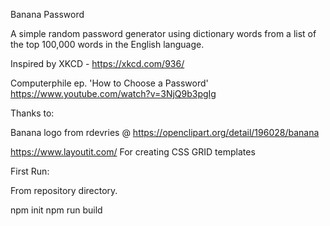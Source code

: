 Banana Password

A simple random password generator using dictionary words from a list of the top 100,000 words in the English language.

Inspired by 
XKCD - https://xkcd.com/936/

Computerphile ep. 'How to Choose a Password'
https://www.youtube.com/watch?v=3NjQ9b3pgIg

Thanks to:

Banana logo from rdevries @ https://openclipart.org/detail/196028/banana

https://www.layoutit.com/ For creating CSS GRID templates

First Run:

From repository directory.

npm init
npm run build
